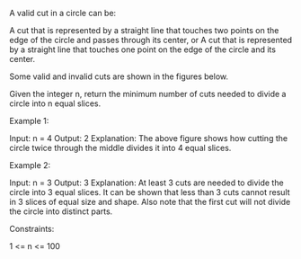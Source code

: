 A valid cut in a circle can be:


A cut that is represented by a straight line that touches two points on the
edge of the circle and passes through its center, or
A cut that is represented by a straight line that touches one point on the
edge of the circle and its center.


Some valid and invalid cuts are shown in the figures below.

Given the integer n, return the minimum number of cuts needed to divide a
circle into n equal slices.


Example 1:


Input: n = 4
Output: 2
Explanation: 
The above figure shows how cutting the circle twice through the middle
divides it into 4 equal slices.


Example 2:


Input: n = 3
Output: 3
Explanation:
At least 3 cuts are needed to divide the circle into 3 equal slices. 
It can be shown that less than 3 cuts cannot result in 3 slices of equal size
and shape.
Also note that the first cut will not divide the circle into distinct
parts.



Constraints:


1 <= n <= 100




